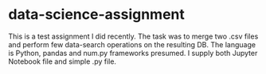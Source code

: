 # data-science-assignment
This is a test assignment I did recently. The task was to merge two .csv files and perform few data-search operations on the resulting DB. The language is Python, pandas and num.py frameworks presumed. I supply both Jupyter Notebook file and simple .py file.
